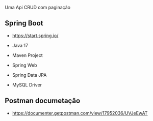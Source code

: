
Uma Api CRUD com paginação 

## Spring Boot

- https://start.spring.io/

- Java 17
- Maven Project
- Spring Web
- Spring Data JPA
- MySQL Driver

## Postman documetação 
- https://documenter.getpostman.com/view/17952036/UVJeEwAT
